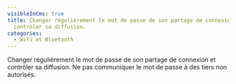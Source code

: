 ```yaml
---
visibleInCms: true
title: Changer régulièrement le mot de passe de son partage de connexion et
  contrôler sa diffusion.
categories:
  - Wifi et Bluetooth
---
```

Changer régulièrement le mot de passe de son partage de connexion et contrôler sa diffusion. Ne pas communiquer le mot de passe à des tiers non autorisés.